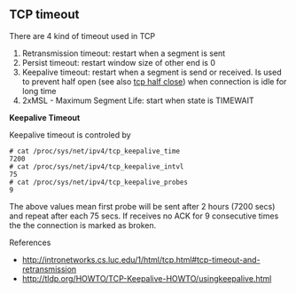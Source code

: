 ## TCP timeout

There are 4 kind of timeout used in TCP

1. Retransmission timeout: restart when a segment is sent
2. Persist timeout: restart window size of other end is 0
3. Keepalive timeout: restart when a segment is send or received. Is used to prevent half open (see also [tcp half close](tcp-half-close.md)) when connection is idle for long time
4. 2xMSL - Maximum Segment Life: start when state is TIMEWAIT

**Keepalive Timeout**

Keepalive timeout is controled by

    # cat /proc/sys/net/ipv4/tcp_keepalive_time 
    7200
    # cat /proc/sys/net/ipv4/tcp_keepalive_intvl 
    75
    # cat /proc/sys/net/ipv4/tcp_keepalive_probes 
    9

The above values mean first probe will be sent after 2 hours (7200 secs) and repeat after each 75 secs. If receives no ACK for 9 consecutive times the the connection is marked as broken.

References

* http://intronetworks.cs.luc.edu/1/html/tcp.html#tcp-timeout-and-retransmission
* http://tldp.org/HOWTO/TCP-Keepalive-HOWTO/usingkeepalive.html
